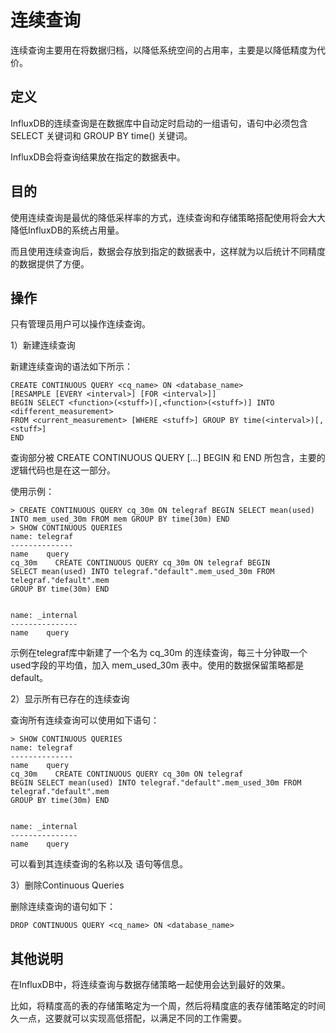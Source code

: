 # 连续查询

连续查询主要用在将数据归档，以降低系统空间的占用率，主要是以降低精度为代价。

## 定义
InfluxDB的连续查询是在数据库中自动定时启动的一组语句，语句中必须包含 SELECT 关键词和 GROUP BY time() 关键词。

InfluxDB会将查询结果放在指定的数据表中。

## 目的
使用连续查询是最优的降低采样率的方式，连续查询和存储策略搭配使用将会大大降低InfluxDB的系统占用量。

而且使用连续查询后，数据会存放到指定的数据表中，这样就为以后统计不同精度的数据提供了方便。

## 操作
只有管理员用户可以操作连续查询。

1）新建连续查询

新建连续查询的语法如下所示：

	CREATE CONTINUOUS QUERY <cq_name> ON <database_name> 
	[RESAMPLE [EVERY <interval>] [FOR <interval>]] 
	BEGIN SELECT <function>(<stuff>)[,<function>(<stuff>)] INTO <different_measurement> 
	FROM <current_measurement> [WHERE <stuff>] GROUP BY time(<interval>)[,<stuff>] 
	END

查询部分被 CREATE CONTINUOUS QUERY [...] BEGIN 和 END 所包含，主要的逻辑代码也是在这一部分。

使用示例：

	> CREATE CONTINUOUS QUERY cq_30m ON telegraf BEGIN SELECT mean(used) INTO mem_used_30m FROM mem GROUP BY time(30m) END
	> SHOW CONTINUOUS QUERIES
	name: telegraf
	--------------
	name    query
	cq_30m    CREATE CONTINUOUS QUERY cq_30m ON telegraf BEGIN 
	SELECT mean(used) INTO telegraf."default".mem_used_30m FROM telegraf."default".mem 
	GROUP BY time(30m) END


	name: _internal
	---------------
	name    query

示例在telegraf库中新建了一个名为 cq_30m 的连续查询，每三十分钟取一个used字段的平均值，加入 mem_used_30m 表中。使用的数据保留策略都是 default。

2）显示所有已存在的连续查询

查询所有连续查询可以使用如下语句：

	> SHOW CONTINUOUS QUERIES
	name: telegraf
	--------------
	name    query
	cq_30m    CREATE CONTINUOUS QUERY cq_30m ON telegraf 
	BEGIN SELECT mean(used) INTO telegraf."default".mem_used_30m FROM telegraf."default".mem 
	GROUP BY time(30m) END


	name: _internal
	---------------
	name    query

可以看到其连续查询的名称以及 语句等信息。

3）删除Continuous Queries

删除连续查询的语句如下：

	DROP CONTINUOUS QUERY <cq_name> ON <database_name>

## 其他说明

在InfluxDB中，将连续查询与数据存储策略一起使用会达到最好的效果。

比如，将精度高的表的存储策略定为一个周，然后将精度底的表存储策略定的时间久一点，这要就可以实现高低搭配，以满足不同的工作需要。
